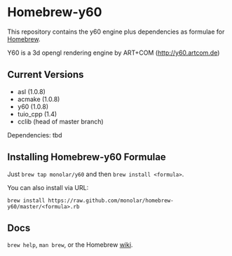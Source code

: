 Homebrew-y60
============
This repository contains the y60 engine plus dependencies as formulae for [Homebrew](https://github.com/mxcl/homebrew).

Y60 is a 3d opengl rendering engine by ART+COM (http://y60.artcom.de)

	
Current Versions
----------------
- asl (1.0.8)
- acmake (1.0.8)
- y60 (1.0.8)
- tuio_cpp (1.4)
- cclib (head of master branch)

Dependencies: tbd

Installing Homebrew-y60 Formulae
--------------------------------
Just `brew tap monolar/y60` and then `brew install <formula>`.

You can also install via URL:

```
brew install https://raw.github.com/monolar/homebrew-y60/master/<formula>.rb
```

Docs
----
`brew help`, `man brew`, or the Homebrew [wiki][].

[wiki]:http://wiki.github.com/mxcl/homebrew